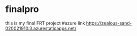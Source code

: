 # finalpro
this is my final FRT project
#azure link https://zealous-sand-020021910.3.azurestaticapps.net/
